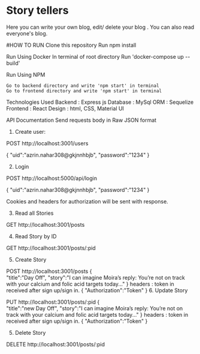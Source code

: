 # Story tellers
Here you can write your own blog, edit/ delete your blog . You can also read everyone's blog.

#HOW TO RUN
    Clone this repository
    Run npm install

Run Using Docker
    In terminal of root directory
    Run 'docker-compose up --build'

Run Using NPM

    Go to backend directory and write 'npm start' in terminal
    Go to frontend directory and write 'npm start' in terminal



Technologies Used
   Backend : Express js
   Database : MySql
   ORM : Sequelize
   Frontend : React
   Design : html, CSS, Material UI
    

API Documentation
Send requests body in Raw JSON format
1. Create user:

POST http://localhost:3001/users

{
"uid":"azrin.nahar308@gkjnnhbjb",
"password":"1234"
}

2. Login 

POST http://localhost:5000/api/login

{
"uid":"azrin.nahar308@gkjnnhbjb",
"password":"1234"
}

Cookies and headers for authorization will be sent with response.

3. Read all Stories

GET http://localhost:3001/posts

4. Read Story by ID

GET http://localhost:3001/posts/:pid

5. Create Story

POST http://localhost:3001/posts
{   
"title":"Day Off",
"story":"I can imagine Moira’s reply: You’re not on track with your calcium and folic acid targets today..."
}
headers : token in received after sign up/sign in.
{
  "Authorization":"Token" 
}
6. Update Story

PUT http://localhost:3001/posts/:pid
{   
"title":"new Day Off",
"story":"I can imagine Moira’s reply: You’re not on track with your calcium and folic acid targets today..."
}
headers : token in received after sign up/sign in.
{
  "Authorization":"Token" 
}

5. Delete Story

DELETE http://localhost:3001/posts/:pid

